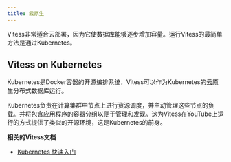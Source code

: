 ```yaml
---
title: 云原生
---
```


Vitess非常适合云部署，因为它使数据库能够逐步增加容量。运行Vitess的最简单方法是通过Kubernetes。

## Vitess on Kubernetes

Kubernetes是Docker容器的开源编排系统，Vitess可以作为Kubernetes的云原生分布式数据库运行。

Kubernetes负责在计算集群中节点上进行资源调度，并主动管理这些节点的负载。并将包含应用程序的容器分组以便于管理和发现。这为Vitess在YouTube上运行的方式提供了类似的开源环境，这是Kubernetes的前身。

**相关的Vitess文档**

* [Kubernetes 快速入门](../../get-started/kubernetes)

